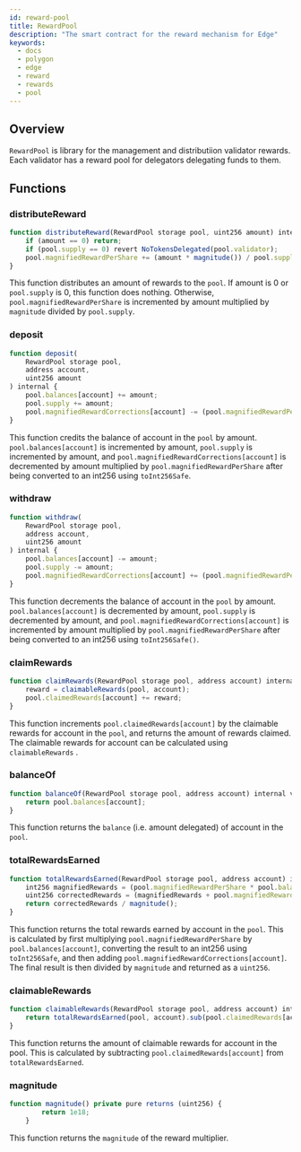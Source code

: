 ```yaml
---
id: reward-pool
title: RewardPool
description: "The smart contract for the reward mechanism for Edge"
keywords:
  - docs
  - polygon
  - edge
  - reward
  - rewards
  - pool
---
```


## Overview

`RewardPool` is library for the management and distributiion validator rewards.
Each validator has a reward pool for delegators delegating funds to them.

## Functions

### distributeReward

```js
function distributeReward(RewardPool storage pool, uint256 amount) internal {
    if (amount == 0) return;
    if (pool.supply == 0) revert NoTokensDelegated(pool.validator);
    pool.magnifiedRewardPerShare += (amount * magnitude()) / pool.supply;
}
```

This function distributes an amount of rewards to the `pool`.
If amount is 0 or `pool.supply` is 0, this function does nothing.
Otherwise, `pool.magnifiedRewardPerShare` is incremented by amount multiplied
by `magnitude` divided by `pool.supply`.

### deposit

```js
function deposit(
    RewardPool storage pool,
    address account,
    uint256 amount
) internal {
    pool.balances[account] += amount;
    pool.supply += amount;
    pool.magnifiedRewardCorrections[account] -= (pool.magnifiedRewardPerShare * amount).toInt256Safe();
}
```

This function credits the balance of account in the `pool` by amount.
`pool.balances[account]` is incremented by amount, `pool.supply`
is incremented by amount, and `pool.magnifiedRewardCorrections[account]` is
decremented by amount multiplied by `pool.magnifiedRewardPerShare` after being
converted to an int256 using `toInt256Safe`.

### withdraw

```js
function withdraw(
    RewardPool storage pool,
    address account,
    uint256 amount
) internal {
    pool.balances[account] -= amount;
    pool.supply -= amount;
    pool.magnifiedRewardCorrections[account] += (pool.magnifiedRewardPerShare * amount).toInt256Safe();
}
```

This function decrements the balance of account in the `pool` by
amount. `pool.balances[account]` is decremented by amount, `pool.supply` is
decremented by amount, and `pool.magnifiedRewardCorrections[account]` is
incremented by amount multiplied by `pool.magnifiedRewardPerShare` after being
converted to an int256 using `toInt256Safe()`.

### claimRewards

```js
function claimRewards(RewardPool storage pool, address account) internal returns (uint256 reward) {
    reward = claimableRewards(pool, account);
    pool.claimedRewards[account] += reward;
}
```

This function increments `pool.claimedRewards[account]` by the claimable rewards
for account in the `pool`, and returns the amount of rewards claimed. The claimable
rewards for account can be calculated using `claimableRewards` .

### balanceOf

```js
function balanceOf(RewardPool storage pool, address account) internal view returns (uint256) {
    return pool.balances[account];
}
```

This function returns the `balance` (i.e. amount delegated) of account in the `pool`.

### totalRewardsEarned

```js
function totalRewardsEarned(RewardPool storage pool, address account) internal view returns (uint256) {
    int256 magnifiedRewards = (pool.magnifiedRewardPerShare * pool.balances[account]).toInt256Safe();
    uint256 correctedRewards = (magnifiedRewards + pool.magnifiedRewardCorrections[account]).toUint256Safe();
    return correctedRewards / magnitude();
}
```

This function returns the total rewards earned by account in the `pool`.
This is calculated by first multiplying `pool.magnifiedRewardPerShare` by
`pool.balances[account]`, converting the result to an int256 using `toInt256Safe`,
and then adding `pool.magnifiedRewardCorrections[account]`.
The final result is then divided by `magnitude` and returned as a `uint256`.

### claimableRewards

```js
function claimableRewards(RewardPool storage pool, address account) internal view returns (uint256) {
    return totalRewardsEarned(pool, account).sub(pool.claimedRewards[account]);
}
```

This function returns the amount of claimable rewards for account in the pool.
This is calculated by subtracting `pool.claimedRewards[account]` from `totalRewardsEarned`.

### magnitude

```js
function magnitude() private pure returns (uint256) {
        return 1e18;
    }
```

This function returns the `magnitude` of the reward multiplier.
